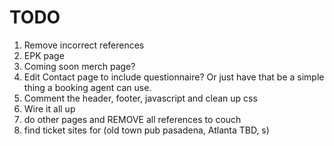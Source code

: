 # TODO
1. Remove incorrect references
2. EPK page
3. Coming soon merch page?
4. Edit Contact page to include questionnaire? Or just have that be a simple thing a booking agent can use.
5. Comment the header, footer, javascript and clean up css
6. Wire it all up
6. do other pages and REMOVE all references to couch
7. find ticket sites for (old town pub pasadena, Atlanta TBD, s)
